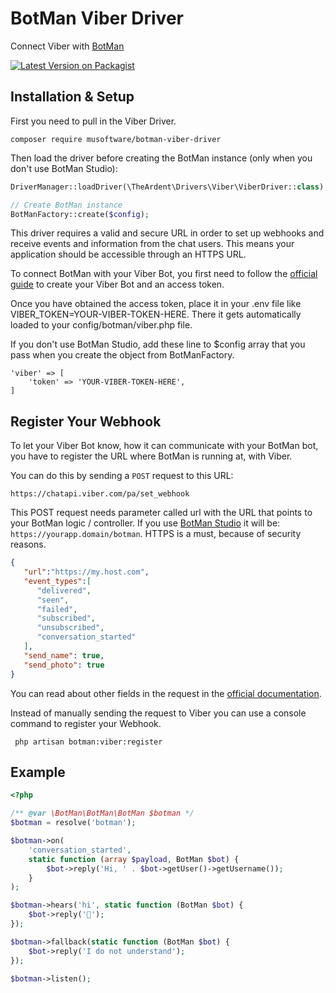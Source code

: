# BotMan Viber Driver
Connect Viber with [BotMan](http://botman.io/)

[![Latest Version on Packagist](https://img.shields.io/packagist/v/musoftware/botman-viber-driver.svg?style=flat-square)](https://packagist.org/packages/polyskalov/botman-viber-driver)


## Installation & Setup
First you need to pull in the Viber Driver.

```console
composer require musoftware/botman-viber-driver
```
Then load the driver before creating the BotMan instance (only when you don't use BotMan Studio):

```php
DriverManager::loadDriver(\TheArdent\Drivers\Viber\ViberDriver::class);

// Create BotMan instance
BotManFactory::create($config);
```
This driver requires a valid and secure URL in order to set up webhooks and receive events and information from the chat users. This means your application should be accessible through an HTTPS URL.

To connect BotMan with your Viber Bot, you first need to follow the [official guide](https://partners.viber.com/account/create-bot-account) to create your Viber Bot and an access token.

Once you have obtained the access token, place it in your .env file like VIBER_TOKEN=YOUR-VIBER-TOKEN-HERE. There it gets automatically loaded to your config/botman/viber.php file.

If you don't use BotMan Studio, add these line to $config array that you pass when you create the object from BotManFactory.

```
'viber' => [
    'token' => 'YOUR-VIBER-TOKEN-HERE',
]
```

## Register Your Webhook
To let your Viber Bot know, how it can communicate with your BotMan bot, you have to register the URL where BotMan is running at, with Viber.

You can do this by sending a `POST` request to this URL:

```https://chatapi.viber.com/pa/set_webhook```

This POST request needs parameter called url with the URL that points to your BotMan logic / controller. If you use [BotMan Studio](https://botman.io/2.0/botman-studio) it will be: `https://yourapp.domain/botman`. HTTPS is a must, because of security reasons.

```json
{
   "url":"https://my.host.com",
   "event_types":[
      "delivered",
      "seen",
      "failed",
      "subscribed",
      "unsubscribed",
      "conversation_started"
   ],
   "send_name": true,
   "send_photo": true
}
```
You can read about other fields in the request in the [official documentation](https://developers.viber.com/docs/api/rest-bot-api/#setting-a-webhook).

Instead of manually sending the request to Viber you can use a console command to register your Webhook.

``` php artisan botman:viber:register```

## Example
```php
<?php

/** @var \BotMan\BotMan\BotMan $botman */
$botman = resolve('botman');

$botman->on(
    'conversation_started',
    static function (array $payload, BotMan $bot) {
        $bot->reply('Hi, ' . $bot->getUser()->getUsername());
    }
);

$botman->hears('hi', static function (BotMan $bot) {
    $bot->reply('👋');
});

$botman->fallback(static function (BotMan $bot) {
    $bot->reply('I do not understand');
});

$botman->listen();
```
